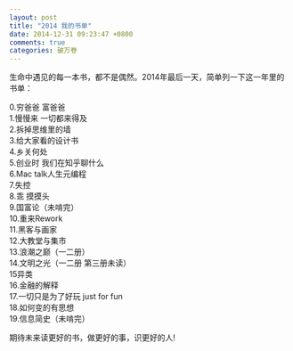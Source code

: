 ```yaml
---
layout: post
title: "2014 我的书单"
date: 2014-12-31 09:23:47 +0800
comments: true
categories: 破万卷
---
```


生命中遇见的每一本书，都不是偶然。2014年最后一天，简单列一下这一年里的书单：

0.穷爸爸 富爸爸  
1.慢慢来 一切都来得及  
2.拆掉思维里的墙  
3.给大家看的设计书  
4.乡关何处  
5.创业时 我们在知乎聊什么  
6.Mac talk人生元编程  
7.失控  
8.乖 摸摸头  
9.国富论（未啃完）  
10.重来Rework  
11.黑客与画家  
12.大教堂与集市  
13.浪潮之巅（一二册）  
14.文明之光（一二册 第三册未读）  
15异类  
16.金融的解释  
17.一切只是为了好玩 just for fun  
18.如何变的有思想  
19.信息简史（未啃完）  

期待未来读更好的书，做更好的事，识更好的人!